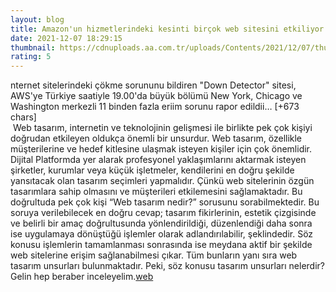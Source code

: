 ```yaml
--- 
layout: blog
title: Amazon'un hizmetlerindeki kesinti birçok web sitesini etkiliyor
date: 2021-12-07 18:29:15
thumbnail: https://cdnuploads.aa.com.tr/uploads/Contents/2021/12/07/thumbs_b_c_48cb3bcc6e5ea262e3af371bdc6a58e5.jpg?v=213531
rating: 5
---
```

nternet sitelerindeki çökme sorununu bildiren "Down Detector" sitesi, AWS'ye Türkiye saatiyle 19.00'da büyük bölümü New York, Chicago ve Washington merkezli 11 binden fazla eriim sorunu rapor edildii… [+673 chars]</br>&nbsp;Web tasarım, internetin ve teknolojinin gelişmesi ile birlikte pek çok kişiyi doğrudan etkileyen oldukça önemli bir unsurdur. Web tasarım, özellikle müşterilerine ve hedef kitlesine ulaşmak isteyen kişiler için çok önemlidir. Dijital Platformda yer alarak profesyonel yaklaşımlarını aktarmak isteyen şirketler, kurumlar veya küçük işletmeler, kendilerini en doğru şekilde yansıtacak olan tasarım seçimleri yapmalıdır. Çünkü web sitelerinin özgün tasarımlara sahip olmasını ve müşterileri etkilemesini sağlamaktadır. Bu doğrultuda pek çok kişi “Web tasarım nedir?” sorusunu sorabilmektedir. Bu soruya verilebilecek en doğru cevap; tasarım fikirlerinin, estetik çizgisinde ve belirli bir amaç doğrultusunda yönlendirildiği, düzenlendiği daha sonra ise uygulamaya dönüştüğü işlemler olarak adlandırılabilir, şeklindedir. Söz konusu işlemlerin tamamlanması sonrasında ise meydana aktif bir şekilde web sitelerine erişim sağlanabilmesi çıkar. Tüm bunların yanı sıra web tasarım unsurları bulunmaktadır. Peki, söz konusu tasarım unsurları nelerdir? Gelin hep beraber inceleyelim.<a href="https://www.developerbilisim.com/web-tasarim">web</a>